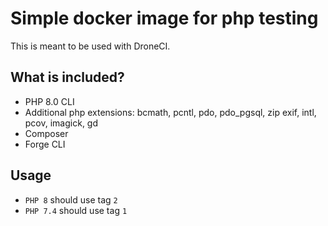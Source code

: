 # Simple docker image for php testing

This is meant to be used with DroneCI.

## What is included?
- PHP 8.0 CLI
- Additional php extensions: bcmath, pcntl, pdo, pdo_pgsql, zip exif, intl, pcov, imagick, gd
- Composer
- Forge CLI

## Usage
- `PHP 8` should use tag `2`
- `PHP 7.4` should use tag `1`
